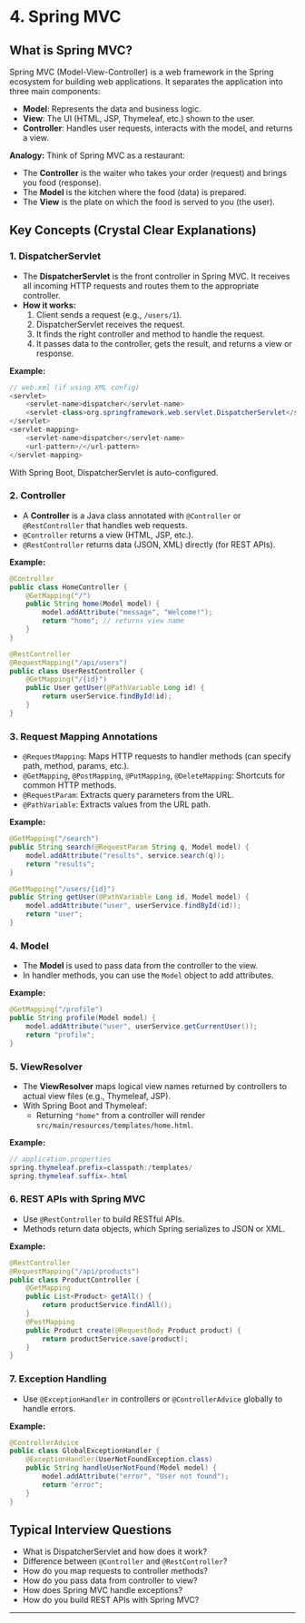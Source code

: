 # 4. Spring MVC

## What is Spring MVC?
Spring MVC (Model-View-Controller) is a web framework in the Spring ecosystem for building web applications. It separates the application into three main components:
- **Model**: Represents the data and business logic.
- **View**: The UI (HTML, JSP, Thymeleaf, etc.) shown to the user.
- **Controller**: Handles user requests, interacts with the model, and returns a view.

**Analogy:**
Think of Spring MVC as a restaurant:
- The **Controller** is the waiter who takes your order (request) and brings you food (response).
- The **Model** is the kitchen where the food (data) is prepared.
- The **View** is the plate on which the food is served to you (the user).

## Key Concepts (Crystal Clear Explanations)

### 1. DispatcherServlet
- The **DispatcherServlet** is the front controller in Spring MVC. It receives all incoming HTTP requests and routes them to the appropriate controller.
- **How it works:**
    1. Client sends a request (e.g., `/users/1`).
    2. DispatcherServlet receives the request.
    3. It finds the right controller and method to handle the request.
    4. It passes data to the controller, gets the result, and returns a view or response.

**Example:**
```java
// web.xml (if using XML config)
<servlet>
    <servlet-name>dispatcher</servlet-name>
    <servlet-class>org.springframework.web.servlet.DispatcherServlet</servlet-class>
</servlet>
<servlet-mapping>
    <servlet-name>dispatcher</servlet-name>
    <url-pattern>/</url-pattern>
</servlet-mapping>
```
With Spring Boot, DispatcherServlet is auto-configured.

### 2. Controller
- A **Controller** is a Java class annotated with `@Controller` or `@RestController` that handles web requests.
- `@Controller` returns a view (HTML, JSP, etc.).
- `@RestController` returns data (JSON, XML) directly (for REST APIs).

**Example:**
```java
@Controller
public class HomeController {
    @GetMapping("/")
    public String home(Model model) {
        model.addAttribute("message", "Welcome!");
        return "home"; // returns view name
    }
}

@RestController
@RequestMapping("/api/users")
public class UserRestController {
    @GetMapping("/{id}")
    public User getUser(@PathVariable Long id) {
        return userService.findById(id);
    }
}
```

### 3. Request Mapping Annotations
- `@RequestMapping`: Maps HTTP requests to handler methods (can specify path, method, params, etc.).
- `@GetMapping`, `@PostMapping`, `@PutMapping`, `@DeleteMapping`: Shortcuts for common HTTP methods.
- `@RequestParam`: Extracts query parameters from the URL.
- `@PathVariable`: Extracts values from the URL path.

**Example:**
```java
@GetMapping("/search")
public String search(@RequestParam String q, Model model) {
    model.addAttribute("results", service.search(q));
    return "results";
}

@GetMapping("/users/{id}")
public String getUser(@PathVariable Long id, Model model) {
    model.addAttribute("user", userService.findById(id));
    return "user";
}
```

### 4. Model
- The **Model** is used to pass data from the controller to the view.
- In handler methods, you can use the `Model` object to add attributes.

**Example:**
```java
@GetMapping("/profile")
public String profile(Model model) {
    model.addAttribute("user", userService.getCurrentUser());
    return "profile";
}
```

### 5. ViewResolver
- The **ViewResolver** maps logical view names returned by controllers to actual view files (e.g., Thymeleaf, JSP).
- With Spring Boot and Thymeleaf:
    - Returning `"home"` from a controller will render `src/main/resources/templates/home.html`.

**Example:**
```java
// application.properties
spring.thymeleaf.prefix=classpath:/templates/
spring.thymeleaf.suffix=.html
```

### 6. REST APIs with Spring MVC
- Use `@RestController` to build RESTful APIs.
- Methods return data objects, which Spring serializes to JSON or XML.

**Example:**
```java
@RestController
@RequestMapping("/api/products")
public class ProductController {
    @GetMapping
    public List<Product> getAll() {
        return productService.findAll();
    }
    @PostMapping
    public Product create(@RequestBody Product product) {
        return productService.save(product);
    }
}
```

### 7. Exception Handling
- Use `@ExceptionHandler` in controllers or `@ControllerAdvice` globally to handle errors.

**Example:**
```java
@ControllerAdvice
public class GlobalExceptionHandler {
    @ExceptionHandler(UserNotFoundException.class)
    public String handleUserNotFound(Model model) {
        model.addAttribute("error", "User not found");
        return "error";
    }
}
```

## Typical Interview Questions
- What is DispatcherServlet and how does it work?
- Difference between `@Controller` and `@RestController`?
- How do you map requests to controller methods?
- How do you pass data from controller to view?
- How does Spring MVC handle exceptions?
- How do you build REST APIs with Spring MVC?

---
